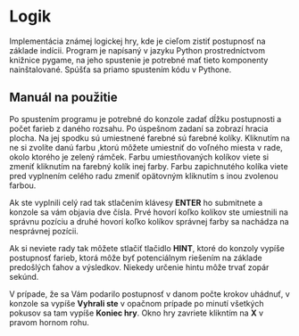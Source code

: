 # Logik
Implementácia známej logickej hry, kde je cieľom zistiť postupnosť na základe indícii.
Program je napísaný v jazyku Python prostredníctvom knižnice pygame, na jeho spustenie je potrebné mať tieto komponenty nainštalované. Spúšťa sa priamo spustením kódu v Pythone.

## Manuál na použitie
Po spustením programu je potrebné do konzole zadať dĺžku postupnosti a počet farieb z daného rozsahu. Po úspešnom zadaní sa zobrazí hracia plocha. Na jej spodku sú umiestnené farebné sú farebné kolíky. Kliknutím na ne si zvolíte danú farbu 
,ktorú môžete umiestniť do voľného miesta v rade, okolo ktorého je zelený rámček. Farbu umiestňovaných kolíkov viete si zmeniť kliknutím na farebný kolík inej farby. Farbu zapichnutého kolíka viete pred vyplnením celého radu zmeniť opätovným kliknutím s inou zvolenou farbou.

Ak ste vyplnili celý rad tak stlačením klávesy **ENTER** ho submitnete a konzole sa vám objavia dve čísla. Prvé hovorí koľko kolíkov ste umiestnili na správnu pozíciu a druhé hovorí koľko kolíkov správnej farby sa nachádza na nesprávnej pozícii.

Ak si neviete rady tak môžete stlačiť tlačidlo **HINT**, ktoré do konzoly vypíše postupnosť farieb, ktorá môže byť potenciálnym riešením na základe predošlých ťahov a výsledkov. Niekedy určenie hintu môže trvať zopár sekúnd.

V prípade, že sa Vám podarilo postupnosť v danom počte krokov uhádnuť, v konzole sa vypíše **Vyhrali ste** v opačnom prípade po minutí všetkých pokusov sa tam vypíše **Koniec hry**. Okno hry zavriete klikntím na  **X**  v pravom hornom rohu.





